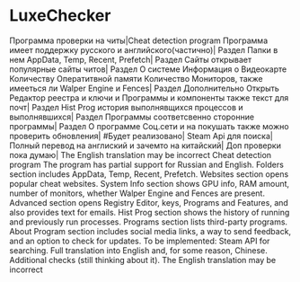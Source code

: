 # LuxeChecker
Программа проверки на читы|Cheat detection program
Программа имеет поддержку русского и английского(частично)|
Раздел Папки в нем AppData, Temp, Recent, Prefetch|
Раздел Сайты открывает популярные сайты читов|
Раздел О системе Информация о Видеокарте Количеству Оператитвной памяти Количество Мониторов, также имееться ли Walper Engine и Fences|
Раздел Дополнительно Открыть Редактор реестра и ключи и Программы и компоненты также текст для почт|
Раздел Hist Prog история выполнявщихся процессов и выполнявшихся|
Раздел Программы соответсвенно сторонние программы|
Раздел О программе Соц.сети и на покушать также можно проверить обновления|
#Будет реализовано|
Steam Api для поиска|
Полный перевод на англиский и зачемто на китайский|
Доп проверки пока думаю|
The English translation may be incorrect
Cheat detection program
The program has partial support for Russian and English.
Folders section includes AppData, Temp, Recent, Prefetch.
Websites section opens popular cheat websites.
System Info section shows GPU info, RAM amount, number of monitors, whether Walper Engine and Fences are present.
Advanced section opens Registry Editor, keys, Programs and Features, and also provides text for emails.
Hist Prog section shows the history of running and previously run processes.
Programs section lists third-party programs.
About Program section includes social media links, a way to send feedback, and an option to check for updates.
To be implemented:
Steam API for searching.
Full translation into English and, for some reason, Chinese.
Additional checks (still thinking about it).
The English translation may be incorrect

